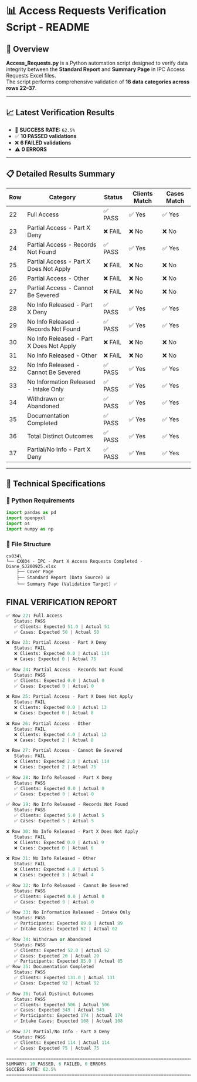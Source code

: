 # 📊 Access Requests Verification Script - README

## 🎯 Overview
**Access_Requests.py** is a Python automation script designed to verify data integrity between the **Standard Report** and **Summary Page** in IPC Access Requests Excel files.  
The script performs comprehensive validation of **16 data categories across rows 22–37**.

---

## 📈 Latest Verification Results
- 🎉 **SUCCESS RATE:** `62.5%`  
- ✅ **10 PASSED validations**  
- ❌ **6 FAILED validations**  
- ⚠️ **0 ERRORS**  

---

## 📋 Detailed Results Summary
| Row | Category                                | Status   | Clients Match | Cases Match |
|-----|------------------------------------------|----------|---------------|-------------|
| 22  | Full Access                              | ✅ PASS  | ✅ Yes        | ✅ Yes      |
| 23  | Partial Access - Part X Deny             | ❌ FAIL  | ❌ No         | ❌ No       |
| 24  | Partial Access - Records Not Found       | ✅ PASS  | ✅ Yes        | ✅ Yes      |
| 25  | Partial Access - Part X Does Not Apply   | ❌ FAIL  | ❌ No         | ❌ No       |
| 26  | Partial Access - Other                   | ❌ FAIL  | ❌ No         | ❌ No       |
| 27  | Partial Access - Cannot Be Severed       | ❌ FAIL  | ❌ No         | ❌ No       |
| 28  | No Info Released - Part X Deny           | ✅ PASS  | ✅ Yes        | ✅ Yes      |
| 29  | No Info Released - Records Not Found     | ✅ PASS  | ✅ Yes        | ✅ Yes      |
| 30  | No Info Released - Part X Does Not Apply | ❌ FAIL  | ❌ No         | ❌ No       |
| 31  | No Info Released - Other                 | ❌ FAIL  | ❌ No         | ❌ No       |
| 32  | No Info Released - Cannot Be Severed     | ✅ PASS  | ✅ Yes        | ✅ Yes      |
| 33  | No Information Released - Intake Only    | ✅ PASS  | ✅ Yes        | ✅ Yes      |
| 34  | Withdrawn or Abandoned                   | ✅ PASS  | ✅ Yes        | ✅ Yes      |
| 35  | Documentation Completed                  | ✅ PASS  | ✅ Yes        | ✅ Yes      |
| 36  | Total Distinct Outcomes                  | ✅ PASS  | ✅ Yes        | ✅ Yes      |
| 37  | Partial/No Info - Part X Deny            | ✅ PASS  | ✅ Yes        | ✅ Yes      |

---

## 🔧 Technical Specifications

### 🐍 Python Requirements
```python
import pandas as pd
import openpyxl
import os
import numpy as np
```

### 📁 File Structure
```pgsql
cx034\
└── CX034 - IPC - Part X Access Requests Completed - Diane_SJ200925.xlsx
    ├── Cover Page
    ├── Standard Report (Data Source) 📊
    └── Summary Page (Validation Target) ✅
```



## FINAL VERIFICATION REPORT

```python
✅ Row 22: Full Access
   Status: PASS
   ✅ Clients: Expected 51.0 | Actual 51
   ✅ Cases: Expected 50 | Actual 50

❌ Row 23: Partial Access - Part X Deny
   Status: FAIL
   ❌ Clients: Expected 0.0 | Actual 114
   ❌ Cases: Expected 0 | Actual 75

✅ Row 24: Partial Access - Records Not Found
   Status: PASS
   ✅ Clients: Expected 0.0 | Actual 0
   ✅ Cases: Expected 0 | Actual 0

❌ Row 25: Partial Access - Part X Does Not Apply
   Status: FAIL
   ❌ Clients: Expected 0.0 | Actual 13
   ❌ Cases: Expected 0 | Actual 8

❌ Row 26: Partial Access - Other
   Status: FAIL
   ❌ Clients: Expected 4.0 | Actual 12
   ❌ Cases: Expected 2 | Actual 8

❌ Row 27: Partial Access - Cannot Be Severed
   Status: FAIL
   ❌ Clients: Expected 2.0 | Actual 114
   ❌ Cases: Expected 2 | Actual 75

✅ Row 28: No Info Released - Part X Deny
   Status: PASS
   ✅ Clients: Expected 0.0 | Actual 0
   ✅ Cases: Expected 0 | Actual 0

✅ Row 29: No Info Released - Records Not Found
   Status: PASS
   ✅ Clients: Expected 5.0 | Actual 5
   ✅ Cases: Expected 5 | Actual 5

❌ Row 30: No Info Released - Part X Does Not Apply
   Status: FAIL
   ❌ Clients: Expected 0.0 | Actual 9
   ❌ Cases: Expected 0 | Actual 6

❌ Row 31: No Info Released - Other
   Status: FAIL
   ❌ Clients: Expected 4.0 | Actual 5
   ❌ Cases: Expected 3 | Actual 4

✅ Row 32: No Info Released - Cannot Be Severed
   Status: PASS
   ✅ Clients: Expected 0.0 | Actual 0
   ✅ Cases: Expected 0 | Actual 0

✅ Row 33: No Information Released - Intake Only
   Status: PASS
   ✅ Participants: Expected 89.0 | Actual 89
   ✅ Intake Cases: Expected 62 | Actual 62

✅ Row 34: Withdrawn or Abandoned
   Status: PASS
   ✅ Clients: Expected 52.0 | Actual 52
   ✅ Cases: Expected 20 | Actual 20
   ✅ Participants: Expected 85.0 | Actual 85
✅ Row 35: Documentation Completed
   Status: PASS
   ✅ Clients: Expected 131.0 | Actual 131
   ✅ Cases: Expected 92 | Actual 92

✅ Row 36: Total Distinct Outcomes
   Status: PASS
   ✅ Clients: Expected 506 | Actual 506
   ✅ Cases: Expected 343 | Actual 343
   ✅ Participants: Expected 174 | Actual 174
   ✅ Intake Cases: Expected 108 | Actual 108

✅ Row 37: Partial/No Info - Part X Deny
   Status: PASS
   ✅ Clients: Expected 114 | Actual 114
   ✅ Cases: Expected 75 | Actual 75

================================================================================
SUMMARY: 10 PASSED, 6 FAILED, 0 ERRORS
SUCCESS RATE: 62.5%
================================================================================
```